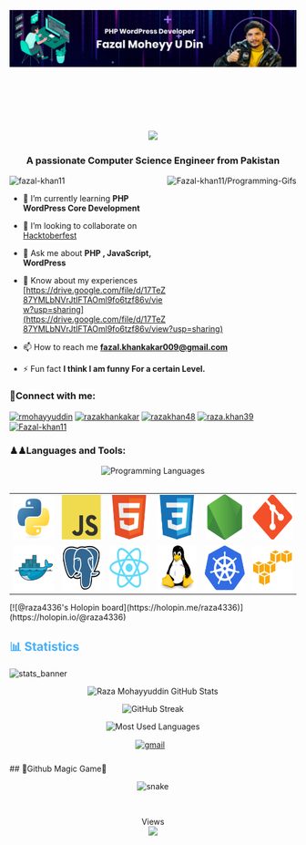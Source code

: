 ![logo](https://github.com/Fazal-khan11/fazal-khan11/blob/main/gitbanner.png)
<marquee><h1 align="center">Hi 👋, I'm Fazal Moheyy U Din</h1></marquee>
<p align="center">
<a href="https://github.com/fazal-khan11"><img src="https://readme-typing-svg.herokuapp.com?lines=PHP+WordPress+Developer;WordPress+Backend+Engineer;PHP+Developer;Front+End+Devloper&center=true&width=500&height=50"></a>
	

<h3 align="center">A passionate Computer Science Engineer from Pakistan</h3>


<a href='https://github.com/Fazal-khan11'>
<img align='right' src='https://miro.medium.com/max/1360/0*7Q3yvSIv_t0ioJ-Z.gif' widht=250 height=250  alt='Fazal-khan11/Programming-Gifs'></a>


<p align="left"> <img src="https://komarev.com/ghpvc/?username=fazal-khan11&label=Profile%20views&color=0e75b6&style=flat" alt="fazal-khan11" /> </p>

- 🌱 I’m currently learning **PHP WordPress Core Development**

- 👯 I’m looking to collaborate on [Hacktoberfest](https://hacktoberfest.com/)

- 💬 Ask me about **PHP , JavaScript, WordPress**
- 📄 Know about my experiences [https://drive.google.com/file/d/17TeZ87YMLbNVrJtIFTAOml9fo6tzf86v/view?usp=sharing](https://drive.google.com/file/d/17TeZ87YMLbNVrJtIFTAOml9fo6tzf86v/view?usp=sharing)

- 📫 How to reach me **fazal.khankakar009@gmail.com**

- ⚡ Fun fact **I think I am funny For a certain Level.**

<h3 align="left">🥰Connect with me:</h3>
<p align="left">
<a href="https://twitter.com/rmohayyuddin" target="blank"><img align="center" src="https://raw.githubusercontent.com/rahuldkjain/github-profile-readme-generator/master/src/images/icons/Social/twitter.svg" alt="rmohayyuddin" height="30" width="40" /></a>
<a href="https://linkedin.com/in/razakhankakar" target="blank"><img align="center" src="https://raw.githubusercontent.com/rahuldkjain/github-profile-readme-generator/master/src/images/icons/Social/linked-in-alt.svg" alt="razakhankakar" height="30" width="40" /></a>
<a href="https://fb.com/razakhan48" target="blank"><img align="center" src="https://raw.githubusercontent.com/rahuldkjain/github-profile-readme-generator/master/src/images/icons/Social/facebook.svg" alt="razakhan48" height="30" width="40" /></a>
<a href="https://instagram.com/raza.khan39" target="blank"><img align="center" src="https://raw.githubusercontent.com/rahuldkjain/github-profile-readme-generator/master/src/images/icons/Social/instagram.svg" alt="raza.khan39" height="30" width="40" /></a>
<a href="https://www.leetcode.com/Fazal-khan11" target="blank"><img align="center" src="https://raw.githubusercontent.com/rahuldkjain/github-profile-readme-generator/master/src/images/icons/Social/leet-code.svg" alt="Fazal-khan11" height="30" width="40" /></a>
</p>

<h3 align="left">♟♟Languages and Tools:</h3>

<div align="center" style="display:block;">
    <img width="100px" alt="Programming Languages" src="https://user-images.githubusercontent.com/78341798/194531121-47b0119a-ce00-439d-b586-125f86acb098.png"/> 
</div>
<br>


 <table>
    <tr>
      <td align="center" width="150">
        <a href="https://www.python.org/">
          <img src="https://raw.githubusercontent.com/devicons/devicon/master/icons/python/python-original.svg" alt="Python" width="120" height="80"/>
        </a>
      </td>
      <td align="center" width="150">
        <a href="https://developer.mozilla.org/en-US/docs/Web/JavaScript">
          <img src="https://raw.githubusercontent.com/devicons/devicon/master/icons/javascript/javascript-original.svg" alt="JavaScript" width="120" height="80"/>
        </a>
      </td>
      <td align="center" width="150">
        <a href="https://developer.mozilla.org/en-US/docs/Web/Guide/HTML/HTML5">
          <img src="https://raw.githubusercontent.com/devicons/devicon/master/icons/html5/html5-original.svg" alt="HTML5" width="120" height="80"/>
        </a>
      </td>
      <td align="center" width="150">
        <a href="https://developer.mozilla.org/en-US/docs/Web/CSS">
          <img src="https://raw.githubusercontent.com/devicons/devicon/master/icons/css3/css3-original.svg" alt="CSS3" width="120" height="80"/>
        </a>
      </td>
      <td align="center" width="150">
        <a href="https://nodejs.org/">
          <img src="https://raw.githubusercontent.com/devicons/devicon/master/icons/nodejs/nodejs-original.svg" alt="Node.js" width="120" height="80"/>
        </a>
      </td>
      <td align="center" width="150">
        <a href="https://git-scm.com/">
          <img src="https://raw.githubusercontent.com/devicons/devicon/master/icons/git/git-original.svg" alt="Git" width="120" height="80"/>
        </a>
      </td>
    </tr>
    <tr>
      <td align="center" width="150">
        <a href="https://www.docker.com/">
          <img src="https://raw.githubusercontent.com/devicons/devicon/master/icons/docker/docker-original.svg" alt="Docker" width="120" height="80"/>
        </a>
      </td>
      <td align="center" width="150">
        <a href="https://www.postgresql.org/">
          <img src="https://raw.githubusercontent.com/devicons/devicon/master/icons/postgresql/postgresql-original.svg" alt="PostgreSQL" width="120" height="80"/>
        </a>
      </td>
      <td align="center" width="150">
        <a href="https://reactjs.org/">
          <img src="https://raw.githubusercontent.com/devicons/devicon/master/icons/react/react-original.svg" alt="React" width="120" height="80"/>
        </a>
      </td>
      <td align="center" width="150">
        <a href="https://www.linux.org/">
          <img src="https://raw.githubusercontent.com/devicons/devicon/master/icons/linux/linux-original.svg" alt="Linux" width="120" height="80"/>
        </a>
      </td>
      <td align="center" width="150">
        <a href="https://kubernetes.io/">
          <img src="https://raw.githubusercontent.com/devicons/devicon/master/icons/kubernetes/kubernetes-plain.svg" alt="Kubernetes" width="120" height="80"/>
        </a>
      </td>
      <td align="center" width="150">
        <a href="https://aws.amazon.com/">
          <img src="https://raw.githubusercontent.com/devicons/devicon/master/icons/amazonwebservices/amazonwebservices-original.svg" alt="AWS" width="120" height="80"/>
        </a>
      </td>
    </tr>
  </table>
[![@raza4336's Holopin board](https://holopin.me/raza4336)](https://holopin.io/@raza4336)



<h2 style="color: #44AEFB">📊 Statistics</h2>

![stats_banner](https://user-images.githubusercontent.com/78341798/194534778-d662496c-ae00-4e8d-ae9b-b90912054e7f.gif)

<!-- Begin Stats Cards -->
<!-- Resources:  -->
<!-- Github & Languages Stats: https://github.com/anuraghazra/github-readme-stats --> 
<!-- Streak Stats: https://github.com/denvercoder1/github-readme-streak-stats -->
<!-- Change the value after ?username= to your GitHub username. -->
<div class="stats" align="center">

![Raza Mohayyuddin GitHub Stats](https://github-readme-stats.vercel.app/api?username=Fazal-khan11&hide=stars&count_private=true&show_icons=true&theme=algolia&border_radius=20)

![GitHub Streak](https://streak-stats.demolab.com?user=Fazal-khan11&count_private=true&theme=algolia&border_radius=20)

![Most Used Languages](https://github-readme-stats.vercel.app/api/top-langs/?username=Fazal-khan11&layout=compact&show_icons=true&theme=algolia&border_radius=20)
</div>
<!--  End Stats Cards -->


<!-- Begin Footer -->
<!-- Icons Resources -->
<!-- https://devicon.dev/ -->
<div class="footer" align="center" style="margin:15px;">
    <a href="mailto:raza.khan4336@gmail.com" target="_blank">
        <img style="margin:0 10px 10px 0;" src="https://user-images.githubusercontent.com/78341798/194531383-ddb2b774-5bb9-491c-b601-4a4a7d9792fb.svg" alt="gmail" width="40px"/>
    </a>
</div>
<!-- End Footer -->
<!-- Magic Game -->
## 🐍Github Magic Game🐍

<p align="center">
  <img src="https://github.com/Fazal-khan11/Fazal-khan11/raw/output/github-contribution-grid-snake.svg" alt="snake"></center>
</p>
<br>

<p align="center"> 
  Views<br>
  <img src="https://profile-counter.glitch.me/Fazal-khan11/count.svg" />
</p>


